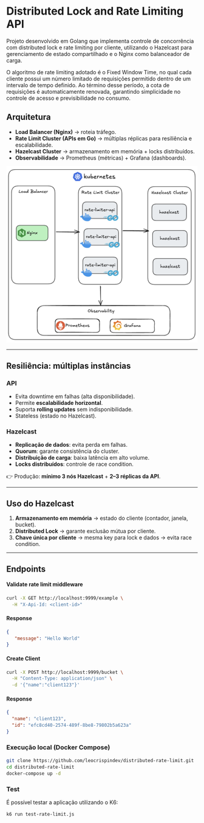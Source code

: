# Distributed Lock and Rate Limiting API

Projeto desenvolvido em Golang que implementa controle de concorrência com distributed lock e rate limiting por cliente, utilizando o Hazelcast para gerenciamento de estado compartilhado e o Nginx como balanceador de carga.

O algoritmo de rate limiting adotado é o Fixed Window Time, no qual cada cliente possui um número limitado de requisições permitido dentro de um intervalo de tempo definido. Ao término desse período, a cota de requisições é automaticamente renovada, garantindo simplicidade no controle de acesso e previsibilidade no consumo.

## Arquitetura

- **Load Balancer (Nginx)** → roteia tráfego.
- **Rate Limit Cluster (APIs em Go)** → múltiplas réplicas para resiliência e escalabilidade.
- **Hazelcast Cluster** → armazenamento em memória + locks distribuídos.
- **Observabilidade** → Prometheus (métricas) + Grafana (dashboards).

![Architecture](archtecture.png)

---

## Resiliência: múltiplas instâncias

### API
- Evita downtime em falhas (alta disponibilidade).
- Permite **escalabilidade horizontal**.
- Suporta **rolling updates** sem indisponibilidade.
- Stateless (estado no Hazelcast).

### Hazelcast
- **Replicação de dados**: evita perda em falhas.
- **Quorum**: garante consistência do cluster.
- **Distribuição de carga**: baixa latência em alto volume.
- **Locks distribuídos**: controle de race condition.

👉 Produção: **mínimo 3 nós Hazelcast** + **2–3 réplicas da API**.

---

## Uso do Hazelcast

1. **Armazenamento em memória** → estado do cliente (contador, janela, bucket).
2. **Distributed Lock** → garante exclusão mútua por cliente.
3. **Chave única por cliente** → mesma key para lock e dados → evita race condition.

---

## Endpoints

#### Validate rate limit middleware


```bash
curl -X GET http://localhost:9999/example \
  -H "X-Api-Id: <client-id>"
```

#### Response
```json
{
   "message": "Hello World"
}
```

#### Create Client
```bash
curl -X POST http://localhost:9999/bucket \
  -H "Content-Type: application/json" \
  -d '{"name":"client123"}'
```

#### Response 
```json
{
  "name": "client123",
  "id": "efc8cd40-2574-489f-8be8-79802b5a623a"
}
```

### Execução local (Docker Compose)
```bash
git clone https://github.com/leocrispindev/distributed-rate-limit.git
cd distributed-rate-limit
docker-compose up -d
```

### Test
É possível testar a aplicação utilizando o K6:
```bash
k6 run test-rate-limit.js
```
